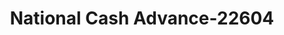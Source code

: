 ---
f_zip-code: 44509
f_state-code: OH
title: National Cash Advance-22604
f_phone: 330-270-9490
f_city-only: Youngstown
f_address: 3341 Mahoning Ave Youngstown
f_location-unique-id: '22604'
slug: national-cash-advance-22604
updated-on: '2024-05-30T13:46:58.046Z'
created-on: '2024-05-30T13:36:59.803Z'
published-on: '2024-05-30T13:54:32.469Z'
f_city-state: cms/city/youngstown-oh.md
f_company: cms/company/national-cash-advance.md
f_state: cms/state/ohio.md
layout: '[payday-loan].html'
tags: payday-loan
---